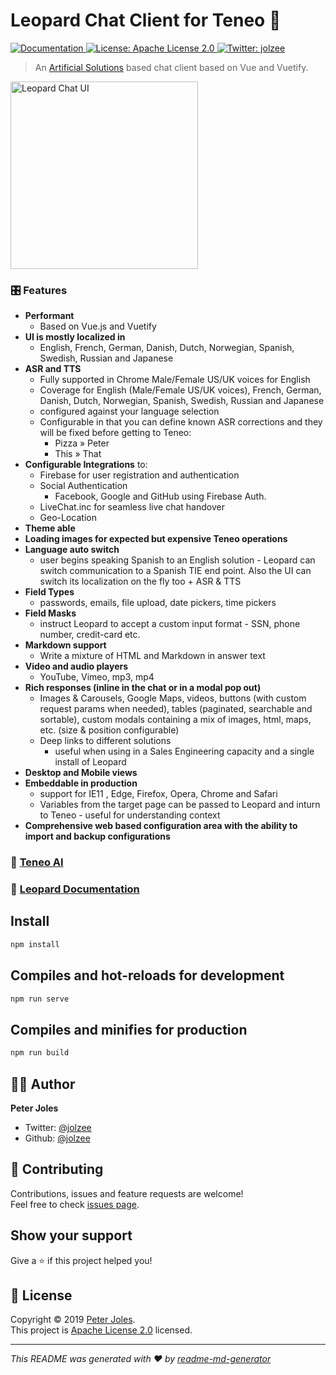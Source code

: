 <h1>Leopard Chat Client for Teneo 🐆</h1>
<p>
  <a href="https://jolzee.gitbook.io/leopard/">
    <img alt="Documentation" src="https://img.shields.io/badge/documentation-yes-brightgreen.svg" target="_blank" />
  </a>
  <a href="https://github.com/jolzee/chat-teneo-vue/blob/master/LICENSE">
    <img alt="License: Apache License 2.0" src="https://img.shields.io/badge/License-Apache License 2.0-yellow.svg" target="_blank" />
  </a>
  <a href="https://twitter.com/jolzee">
    <img alt="Twitter: jolzee" src="https://img.shields.io/twitter/follow/jolzee.svg?style=social" target="_blank" />
  </a>
</p>

> An [Artificial Solutions](https://www.artificial-solutions.com/) based chat client based on Vue and Vuetify.

<a href="https://youtu.be/cidZ9WxSMVY"  target="_blank"><img src="https://user-images.githubusercontent.com/36912049/58361444-b10f7680-7e43-11e9-83f7-cad45a5a4ae7.jpg" alt="Leopard Chat UI" style="width:300px;"/></a>

### 🎛 Features

- **Performant**
  - Based on Vue.js and Vuetify
- **UI is mostly localized in**
  - English, French, German, Danish, Dutch, Norwegian, Spanish, Swedish, Russian and Japanese
- **ASR and TTS**
  - Fully supported in Chrome Male/Female US/UK voices for English
  - Coverage for English (Male/Female US/UK voices), French, German, Danish, Dutch, Norwegian, Spanish, Swedish, Russian and Japanese
  - configured against your language selection
  - Configurable in that you can define known ASR corrections and they will be fixed before getting to Teneo:
    - Pizza » Peter
    - This » That
- **Configurable Integrations** to:
  - Firebase for user registration and authentication
  - Social Authentication
    - Facebook, Google and GitHub using Firebase Auth.
  - LiveChat.inc for seamless live chat handover
  - Geo-Location
- **Theme able**
- **Loading images for expected but expensive Teneo operations**
- **Language auto switch**
  - user begins speaking Spanish to an English solution - Leopard can switch communication to a Spanish TIE end point. Also the UI can switch its localization on the fly too + ASR & TTS
- **Field Types**
  - passwords, emails, file upload, date pickers, time pickers
- **Field Masks**
  - instruct Leopard to accept a custom input format - SSN, phone number, credit-card etc.
- **Markdown support**
  - Write a mixture of HTML and Markdown in answer text
- **Video and audio players**
  - YouTube, Vimeo, mp3, mp4
- **Rich responses (inline in the chat or in a modal pop out)**
  - Images & Carousels, Google Maps, videos, buttons (with custom request params when needed), tables (paginated, searchable and sortable), custom modals containing a mix of images, html, maps, etc. (size & position configurable)
  - Deep links to different solutions
    - useful when using in a Sales Engineering capacity and a single install of Leopard
- **Desktop and Mobile views**
- **Embeddable in production**
  - support for IE11 , Edge, Firefox, Opera, Chrome and Safari
  - Variables from the target page can be passed to Leopard and inturn to Teneo - useful for understanding context
- **Comprehensive web based configuration area with the ability to import and backup configurations**

### 🏡 [Teneo AI](https://www.teneo.ai/)

### 📖 [Leopard Documentation](https://jolzee.gitbook.io/leopard/)

## Install

```sh
npm install
```

## Compiles and hot-reloads for development

```sh
npm run serve
```

## Compiles and minifies for production

```sh
npm run build
```

## 🧑🏻 Author

**Peter Joles**

- Twitter: [@jolzee](https://twitter.com/jolzee)
- Github: [@jolzee](https://github.com/jolzee)

## 🤝 Contributing

Contributions, issues and feature requests are welcome!<br />Feel free to check [issues page](https://github.com/jolzee/chat-teneo-vue/issues).

## Show your support

Give a ⭐️ if this project helped you!

## 📝 License

Copyright © 2019 [Peter Joles](https://github.com/jolzee).<br />
This project is [Apache License 2.0](https://github.com/jolzee/chat-teneo-vue/blob/master/LICENSE) licensed.

---

_This README was generated with ❤️ by [readme-md-generator](https://github.com/kefranabg/readme-md-generator)_
